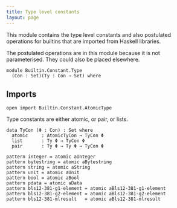 ```yaml
---
title: Type level constants
layout: page
---
```


This module contains the type level constants and also postulated
operations for builtins that are imported from Haskell libraries.

The postulated operations are in this module because it is not
parameterised. They could also be placed elsewhere.

```
module Builtin.Constant.Type
  (Con : Set)(Ty : Con → Set) where
```

## Imports

```
open import Builtin.Constant.AtomicType
```

Type constants are either atomic, or pair, or lists.

```
data TyCon (Φ : Con) : Set where
  atomic     : AtomicTyCon → TyCon Φ
  list       : Ty Φ → TyCon Φ
  pair       : Ty Φ → Ty Φ → TyCon Φ

pattern integer = atomic aInteger
pattern bytestring = atomic aBytestring
pattern string = atomic aString
pattern unit = atomic aUnit
pattern bool = atomic aBool
pattern pdata = atomic aData
pattern bls12-381-g1-element = atomic aBls12-381-g1-element
pattern bls12-381-g2-element = atomic aBls12-381-g2-element 
pattern bls12-381-mlresult   = atomic aBls12-381-mlresult

```


